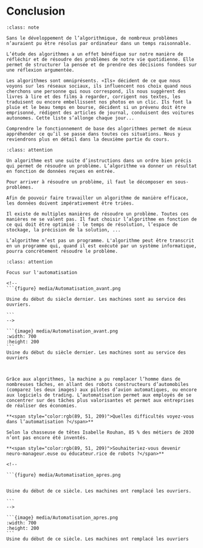 Conclusion
==========

````{admonition} Pourquoi est-ce important ?
:class: note

Sans le développement de l’algorithmique, de nombreux problèmes n’auraient pu être résolus par ordinateur dans un temps raisonnable.

L’étude des algorithmes a un effet bénéfique sur notre manière de réfléchir et de résoudre des problèmes de notre vie quotidienne. Elle permet de structurer la pensée et de prendre des décisions fondées sur une réflexion argumentée.

Les algorithmes sont omniprésents. «Ils» décident de ce que nous voyons sur les réseaux sociaux, ils influencent nos choix quand nous cherchons une personne qui nous correspond, ils nous suggèrent des livres à lire et des films à regarder, corrigent nos textes, les traduisent ou encore embellissent nos photos en un clic. Ils font la pluie et le beau temps en bourse, décident si un prévenu doit être emprisonné, rédigent des articles de journal, conduisent des voitures autonomes. Cette liste s’allonge chaque jour...

Comprendre le fonctionnement de base des algorithmes permet de mieux appréhender ce qu’il se passe dans toutes ces situations. Nous y reviendrons plus en détail dans la deuxième partie du cours.

````


````{admonition} À retenir
:class: attention

Un algorithme est une suite d’instructions dans un ordre bien précis qui permet de résoudre un problème. L’algorithme va donner un résultat en fonction de données reçues en entrée.

Pour arriver à résoudre un problème, il faut le décomposer en sous-problèmes.

Afin de pouvoir faire travailler un algorithme de manière efficace, les données doivent impérativement être triées.

Il existe de multiples manières de résoudre un problème. Toutes ces manières ne se valent pas. Il faut choisir l’algorithme en fonction de ce qui doit être optimisé : le temps de résolution, l’espace de stockage, la précision de la solution, ...

L’algorithme n’est pas un programme. L'algorithme peut être transcrit en un programme qui, quand il est exécuté par un système informatique, pourra concrètement résoudre le problème.     

````


````{admonition} Aller plus loin
:class: attention

Focus sur l'automatisation

<!--
```{figure} media/Automatisation_avant.png

Usine du début du siècle dernier. Les machines sont au service des ouvriers.

```
-->

```{image} media/Automatisation_avant.png
:width: 700
:height: 200
```
Usine du début du siècle dernier. Les machines sont au service des ouvriers



Grâce aux algorithmes, la machine a pu remplacer l’homme dans de nombreuses tâches, en allant des robots constructeurs d’automobiles (comparez les deux images) aux pilotes d’avion automatiques, ou encore aux logiciels de trading. L’automatisation permet aux employés de se concentrer sur des tâches plus valorisantes et permet aux entreprises  de réaliser des économies. 

**<span style="color:rgb(89, 51, 209)">Quelles difficultés voyez-vous dans l’automatisation ?</span>**

Selon la chasseuse de têtes Isabelle Rouhan, 85 % des métiers de 2030 n’ont pas encore été inventés.  

**<span style="color:rgb(89, 51, 209)">Souhaiteriez-vous devenir neuro-manageur.euse ou éducateur.rice de robots ?</span>**

<!--

```{figure} media/Automatisation_apres.png


Usine du début de ce siècle. Les machines ont remplacé les ouvriers.

```
-->

```{image} media/Automatisation_apres.png
:width: 700
:height: 200
```
Usine du début de ce siècle. Les machines ont remplacé les ouvriers



````

